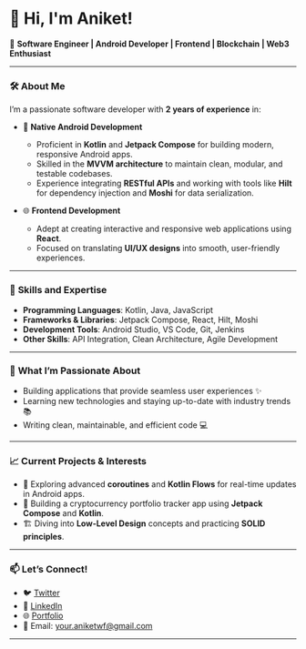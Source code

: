 # 👋 Hi, I'm Aniket!  

🚀 **Software Engineer | Android Developer | Frontend | Blockchain | Web3 Enthusiast**  

---

### 🛠️ **About Me**  

I’m a passionate software developer with **2 years of experience** in:  
- 📱 **Native Android Development**  
   - Proficient in **Kotlin** and **Jetpack Compose** for building modern, responsive Android apps.  
   - Skilled in the **MVVM architecture** to maintain clean, modular, and testable codebases.  
   - Experience integrating **RESTful APIs** and working with tools like **Hilt** for dependency injection and **Moshi** for data serialization.  

- 🌐 **Frontend Development**  
   - Adept at creating interactive and responsive web applications using **React**.  
   - Focused on translating **UI/UX designs** into smooth, user-friendly experiences.  

---

### 🎯 **Skills and Expertise**  

- **Programming Languages**: Kotlin, Java, JavaScript  
- **Frameworks & Libraries**: Jetpack Compose, React, Hilt, Moshi  
- **Development Tools**: Android Studio, VS Code, Git, Jenkins  
- **Other Skills**: API Integration, Clean Architecture, Agile Development  

---

### 🌟 **What I’m Passionate About**  

- Building applications that provide seamless user experiences ✨  
- Learning new technologies and staying up-to-date with industry trends 📚  
- Writing clean, maintainable, and efficient code 💻  

---

### 📈 **Current Projects & Interests**  

- 🔄 Exploring advanced **coroutines** and **Kotlin Flows** for real-time updates in Android apps.  
- 🌌 Building a cryptocurrency portfolio tracker app using **Jetpack Compose** and **Kotlin**.  
- 🏗️ Diving into **Low-Level Design** concepts and practicing **SOLID principles**.  

---

### 📫 **Let’s Connect!**  

- 🐦 [Twitter](https://twitter.com/anikettweeting)  
- 💼 [LinkedIn](https://linkedin.com/in/aniketaniket)  
- 🌐 [Portfolio](https://iamaniket.in)  
- 📧 Email: your.aniketwf@gmail.com  

---


<!---
iam-aniket/iam-aniket is a ✨ special ✨ repository because its `README.md` (this file) appears on your GitHub profile.
You can click the Preview link to take a look at your changes.
--->

